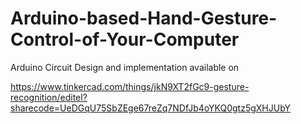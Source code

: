 # Arduino-based-Hand-Gesture-Control-of-Your-Computer

Arduino Circuit Design and implementation available on

https://www.tinkercad.com/things/jkN9XT2fGc9-gesture-recognition/editel?sharecode=UeDGqU75SbZEge67reZq7NDfJb4oYKQ0gtz5gXHJUbY
